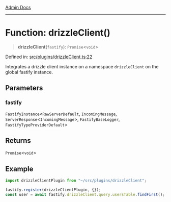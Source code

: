 [Admin Docs](/)

***

# Function: drizzleClient()

> **drizzleClient**(`fastify`): `Promise`\<`void`\>

Defined in: [src/plugins/drizzleClient.ts:22](https://github.com/NishantSinghhhhh/talawa-api/blob/902a87c428b05018acbd37a72fd0f53e07960330/src/plugins/drizzleClient.ts#L22)

Integrates a drizzle client instance on a namespace `drizzleClient` on the global fastify instance.

## Parameters

### fastify

`FastifyInstance`\<`RawServerDefault`, `IncomingMessage`, `ServerResponse`\<`IncomingMessage`\>, `FastifyBaseLogger`, `FastifyTypeProviderDefault`\>

## Returns

`Promise`\<`void`\>

## Example

```ts
import drizzleClientPlugin from "~/src/plugins/drizzleClient";

fastify.register(drizzleClientPlugin, {});
const user = await fastify.drizzleClient.query.usersTable.findFirst();
```
